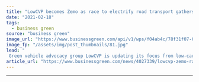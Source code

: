 ```yaml
---
title: "LowCVP becomes Zemo as race to electrify road transport gathers pace"
date: "2021-02-18"
tags: 
  - business green
source: "business green"
image_url: "https://www.businessgreen.com/api/v1/wps/f04ab4c/78f31f07-0be3-48cc-9256-e1743de77935/5/fordfocuselectric06-350x250-185x114.jpg"
image_fp: "/assets/img/post_thumbnails/81.jpg"
lead: "
 Green vehicle advocacy group LowCVP is updating its focus from low-carbon to zero-carbon vehicles, as Ford becomes the latest auto giant to beef up its electric vehicle plans ..."
article_url: "https://www.businessgreen.com/news/4027339/lowcvp-zemo-race-electrify-road-transport-gathers-pace"
---
```


---
